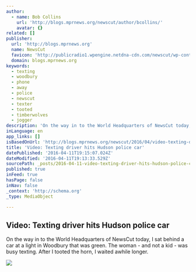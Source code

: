 ```yaml
---
author:
  - name: Bob Collins
    url: 'http://blogs.mprnews.org/newscut/author/bcollins/'
    avatar: {}
related: []
publisher:
  url: 'http://blogs.mprnews.org'
  name: NewsCut
  favicon: 'http://publicradio1.wpengine.netdna-cdn.com/newscut/wp-content/themes/mpr-news-blogs/images/favicon.ico'
  domain: blogs.mprnews.org
keywords:
  - texting
  - woodbury
  - phone
  - away
  - police
  - newscut
  - texter
  - tooted
  - timberwolves
  - jogger
description: 'On the way in to the World Headquarters of NewsCut today, I sat behind a car at a light in Woodbury that was green. The woman - and not a kid - was busy texting. After I tooted the horn, I waited awhile longer.'
inLanguage: en
app_links: []
isBasedOnUrl: 'http://blogs.mprnews.org/newscut/2016/04/video-texting-driver-hits-hudson-police-car/'
title: 'Video: Texting driver hits Hudson police car'
datePublished: '2016-04-11T19:15:07.024Z'
dateModified: '2016-04-11T19:13:33.529Z'
sourcePath: _posts/2016-04-11-video-texting-driver-hits-hudson-police-car.md
published: true
inFeed: true
hasPage: false
inNav: false
_context: 'http://schema.org'
_type: MediaObject

---
```

<article style=""><h1>Video: Texting driver hits Hudson police car</h1><p>On the way in to the World Headquarters of NewsCut today, I sat behind a car at a light in Woodbury that was green. The woman - and not a kid - was busy texting. After I tooted the horn, I waited awhile longer.</p><img src="http://publicradio1.wpengine.netdna-cdn.com/newscut/files/2016/04/hudson_fb.jpg" /></article>